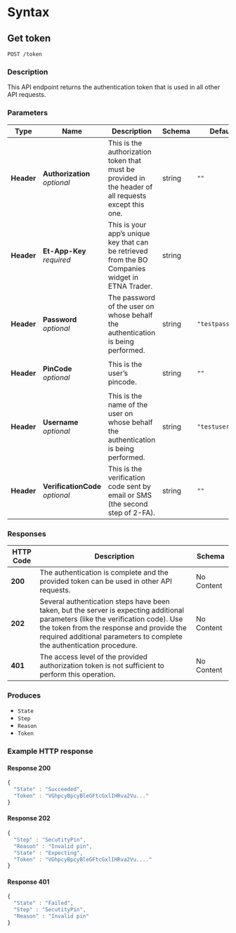 # Syntax

## Get token

```
POST /token
```

### Description

This API endpoint returns the authentication token that is used in all other API requests.

### Parameters

| Type       | Name                                                            | Description                                                                                          | Schema | Default          |
| ---------- | --------------------------------------------------------------- | ---------------------------------------------------------------------------------------------------- | ------ | ---------------- |
| **Header** | <p><strong>Authorization</strong>  <br><em>optional</em></p>    | This is the authorization token that must be provided in the header of all requests except this one. | string | `""`             |
| **Header** | <p><strong>Et-App-Key</strong>  <br><em>required</em></p>       | This is your app’s unique key that can be retrieved from the BO Companies widget in ETNA Trader.     | string |                  |
| **Header** | <p><strong>Password</strong>  <br><em>optional</em></p>         | The password of the user on whose behalf the authentication is being performed.                      | string | `"testpassword"` |
| **Header** | <p><strong>PinCode</strong>  <br><em>optional</em></p>          | This is the user’s pincode.                                                                          | string | `""`             |
| **Header** | <p><strong>Username</strong>  <br><em>optional</em></p>         | This is the name of the user on whose behalf the authentication is being performed.                  | string | `"testusername"` |
| **Header** | <p><strong>VerificationCode</strong>  <br><em>optional</em></p> | This is the verification code sent by email or SMS (the second step of 2-FA).                        | string | `""`             |

### Responses

| HTTP Code | Description                                                                                                                                                                                                                                            | Schema     |
| --------- | ------------------------------------------------------------------------------------------------------------------------------------------------------------------------------------------------------------------------------------------------------ | ---------- |
| **200**   | The authentication is complete and the provided token can be used in other API requests.                                                                                                                                                               | No Content |
| **202**   | Several authentication steps have been taken, but the server is expecting additional parameters (like the verification code). Use the token from the response and provide the required additional parameters to complete the authentication procedure. | No Content |
| **401**   | The access level of the provided authorization token is not sufficient to perform this operation.                                                                                                                                                      | No Content |

### Produces

* `State`
* `Step`
* `Reason`
* `Token`

### Example HTTP response

#### Response 200

```javascript
{
  "State" : "Succeeded",
  "Token" : "VGhpcyBpcyBleGFtcGxlIHRva2Vu..."
}
```

#### Response 202

```javascript
{
  "Step" : "SecutityPin",
  "Reason" : "Invalid pin",
  "State" : "Expecting",
  "Token" : "VGhpcyBpcyBleGFtcGxlIHRva2Vu...."
}
```

#### Response 401

```javascript
{
  "State" : "Failed",
  "Step" : "SecutityPin",
  "Reason" : "Invalid pin"
}
```
